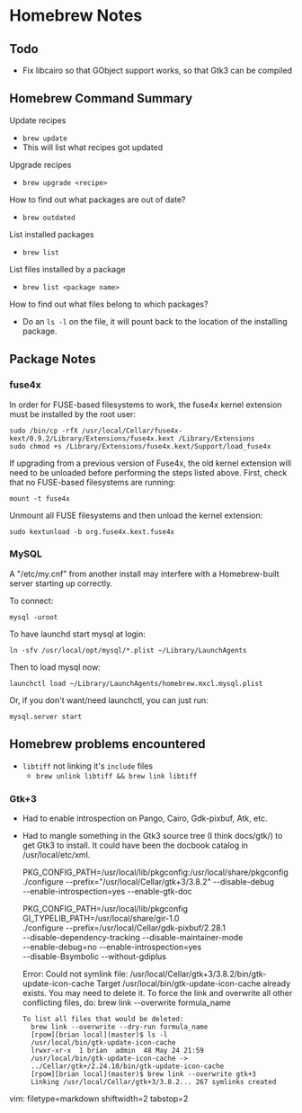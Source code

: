 # Homebrew Notes #

## Todo ##
- Fix libcairo so that GObject support works, so that Gtk3 can be compiled

## Homebrew Command Summary ##
Update recipes
- `brew update`
- This will list what recipes got updated

Upgrade recipes
- `brew upgrade <recipe>`

How to find out what packages are out of date?
- `brew outdated`

List installed packages
- `brew list`

List files installed by a package
- `brew list <package name>`

How to find out what files belong to which packages?
- Do an `ls -l` on the file, it will pount back to the location of the
  installing package.

## Package Notes ##

### fuse4x ###

In order for FUSE-based filesystems to work, the fuse4x kernel extension
must be installed by the root user:

    sudo /bin/cp -rfX /usr/local/Cellar/fuse4x-kext/0.9.2/Library/Extensions/fuse4x.kext /Library/Extensions
    sudo chmod +s /Library/Extensions/fuse4x.kext/Support/load_fuse4x

If upgrading from a previous version of Fuse4x, the old kernel extension
will need to be unloaded before performing the steps listed above. First,
check that no FUSE-based filesystems are running:

    mount -t fuse4x

Unmount all FUSE filesystems and then unload the kernel extension:

    sudo kextunload -b org.fuse4x.kext.fuse4x

### MySQL ###
A "/etc/my.cnf" from another install may interfere with a Homebrew-built
server starting up correctly.

To connect:

    mysql -uroot

To have launchd start mysql at login:

    ln -sfv /usr/local/opt/mysql/*.plist ~/Library/LaunchAgents

Then to load mysql now:

    launchctl load ~/Library/LaunchAgents/homebrew.mxcl.mysql.plist

Or, if you don't want/need launchctl, you can just run:

    mysql.server start

## Homebrew problems encountered ##
- `libtiff` not linking it's `include` files
  - `brew unlink libtiff && brew link libtiff`

### Gtk+3 ###
- Had to enable introspection on Pango, Cairo, Gdk-pixbuf, Atk, etc.
- Had to mangle something in the Gtk3 source tree (I think docs/gtk/) to get
  Gtk3 to install.  It could have been the docbook catalog in
  /usr/local/etc/xml.


    PKG_CONFIG_PATH=/usr/local/lib/pkgconfig:/usr/local/share/pkgconfig \
    ./configure --prefix="/usr/local/Cellar/gtk+3/3.8.2" --disable-debug \
    --enable-introspection=yes --enable-gtk-doc

    PKG_CONFIG_PATH=/usr/local/lib/pkgconfig \
    GI_TYPELIB_PATH=/usr/local/share/gir-1.0 \
    ./configure --prefix=/usr/local/Cellar/gdk-pixbuf/2.28.1 \
      --disable-dependency-tracking --disable-maintainer-mode \
      --enable-debug=no --enable-introspection=yes \
      --disable-Bsymbolic --without-gdiplus
      
    Error: Could not symlink file:
    /usr/local/Cellar/gtk+3/3.8.2/bin/gtk-update-icon-cache
    Target /usr/local/bin/gtk-update-icon-cache already exists. You may need
    to delete it.
    To force the link and overwrite all other conflicting files, do:
      brew link --overwrite formula_name

      To list all files that would be deleted:
        brew link --overwrite --dry-run formula_name
        [гром][brian local](master)$ ls -l
        /usr/local/bin/gtk-update-icon-cache
        lrwxr-xr-x  1 brian  admin  48 May 24 21:59
        /usr/local/bin/gtk-update-icon-cache ->
        ../Cellar/gtk+/2.24.18/bin/gtk-update-icon-cache
        [гром][brian local](master)$ brew link --overwrite gtk+3
        Linking /usr/local/Cellar/gtk+3/3.8.2... 267 symlinks created


vim: filetype=markdown shiftwidth=2 tabstop=2
